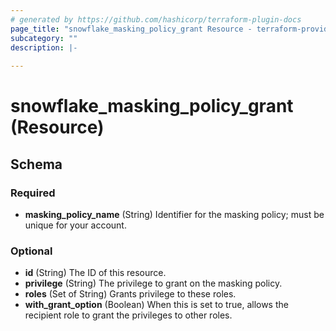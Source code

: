 ```yaml
---
# generated by https://github.com/hashicorp/terraform-plugin-docs
page_title: "snowflake_masking_policy_grant Resource - terraform-provider-snowflake"
subcategory: ""
description: |-
  
---
```


# snowflake_masking_policy_grant (Resource)





<!-- schema generated by tfplugindocs -->
## Schema

### Required

- **masking_policy_name** (String) Identifier for the masking policy; must be unique for your account.

### Optional

- **id** (String) The ID of this resource.
- **privilege** (String) The privilege to grant on the masking policy.
- **roles** (Set of String) Grants privilege to these roles.
- **with_grant_option** (Boolean) When this is set to true, allows the recipient role to grant the privileges to other roles.


